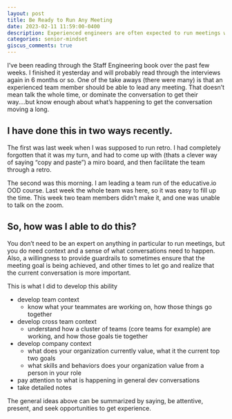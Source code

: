 ```yaml
---
layout: post
title: Be Ready to Run Any Meeting
date: 2023-02-11 11:59:00-0400
description: Experienced engineers are often expected to run meetings without much notice. This might be a meeting where I get a quick overview of a business need, and then am expected to give an estimate on feasability and effort. This might be a retro when the normal facilitator is out on vacation. Regardless of how much information I have on the subject, I still need to be able to make sure we can move forward as a group.
categories: senior-mindset
giscus_comments: true
---
```


I’ve been reading through the Staff Engineering book over the past few weeks. I finished it yesterday and will probably read through the interviews again in 6 months or so. One of the take aways (there were many) is that an experienced team member should be able to lead any meeting. That doesn’t mean talk the whole time, or dominate the conversation to get their way….but know enough about what’s happening to get the conversation moving a long.

## I have done this in two ways recently.

The first was last week when I was supposed to run retro. I had completely forgotten that it was my turn, and had to come up with (thats a clever way of saying “copy and paste”) a miro board, and then facilitate the team through a retro.

The second was this morning. I am leading a team run of the educative.io OOD course. Last week the whole team was here, so it was easy to fill up the time. This week two team members didn’t make it, and one was unable to talk on the zoom.

## So, how was I able to do this?

You don’t need to be an expert on anything in particular to run meetings, but you do need context and a sense of what conversations need to happen. Also, a willingness to provide guardrails to sometimes ensure that the meeting goal is being achieved, and other times to let go and realize that the current conversation is more important.

This is what I did to develop this ability

* develop team context
  * know what your teammates are working on, how those things go together
* develop cross team context
  * understand how a cluster of teams (core teams for example) are working, and how those goals tie together
* develop company context
  * what does your organization currently value, what it the current top two goals
  * what skills and behaviors does your organization value from a person in your role
* pay attention to what is happening in general dev conversations
* take detailed notes

The general ideas above can be summarized by saying, be attentive, present, and seek opportunities to get experience.